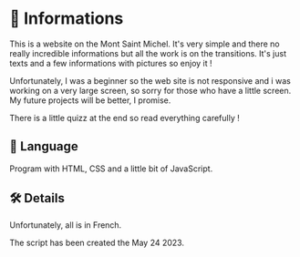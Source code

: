 # 📜 Informations
This is a website on the Mont Saint Michel. It's very simple and there no really incredible informations but all the work is on the transitions. It's just texts and a few informations with pictures so enjoy it !

Unfortunately, I was a beginner so the web site is not responsive and i was working on a very large screen, so sorry for those who have a little screen. My future projects will be better, I promise.

There is a little quizz at the end so read everything carefully !

## 💬 Language
Program with HTML, CSS and a little bit of JavaScript.

## 🛠️ Details
Unfortunately, all is in French.

The script has been created the May 24 2023.
